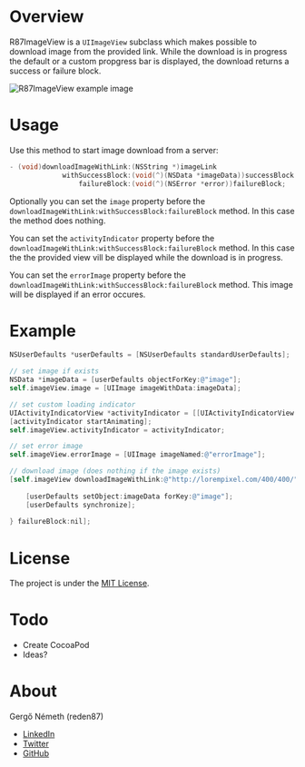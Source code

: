 # Overview

R87ImageView is a `UIImageView` subclass which makes possible to download image from the provided link. While the download is in progress the default or a custom propgress bar is displayed, the download returns a success or failure block.

![R87ImageView example image](http://reden87.info/GitHub/R87ImageView.gif)

# Usage

Use this method to start image download from a server:

```objective-c
- (void)downloadImageWithLink:(NSString *)imageLink
			 withSuccessBlock:(void(^)(NSData *imageData))successBlock
				 failureBlock:(void(^)(NSError *error))failureBlock;
```

Optionally you can set the `image` property before the `downloadImageWithLink:withSuccessBlock:failureBlock` method. In this case the method does nothing.

You can set the `activityIndicator` property before the `downloadImageWithLink:withSuccessBlock:failureBlock` method. In this case the the provided view vill be displayed while the download is in progress.

You can set the `errorImage` property before the `downloadImageWithLink:withSuccessBlock:failureBlock` method. This image will be displayed if an error occures.

# Example

```objective-c
NSUserDefaults *userDefaults = [NSUserDefaults standardUserDefaults];

// set image if exists
NSData *imageData = [userDefaults objectForKey:@"image"];
self.imageView.image = [UIImage imageWithData:imageData];

// set custom loading indicator
UIActivityIndicatorView *activityIndicator = [[UIActivityIndicatorView alloc] initWithActivityIndicatorStyle:UIActivityIndicatorViewStyleGray];
[activityIndicator startAnimating];
self.imageView.activityIndicator = activityIndicator;

// set error image
self.imageView.errorImage = [UIImage imageNamed:@"errorImage"];

// download image (does nothing if the image exists)
[self.imageView downloadImageWithLink:@"http://lorempixel.com/400/400/" withSuccessBlock:^(NSData *imageData) {
	
	[userDefaults setObject:imageData forKey:@"image"];
	[userDefaults synchronize];
	
} failureBlock:nil];
```

# License

The project is under the [MIT License](/LICENSE).

# Todo

* Create CocoaPod
* Ideas?

# About

Gergő Németh (reden87)

* [LinkedIn](https://www.linkedin.com/in/reden87)
* [Twitter](https://twitter.com/reden87)
* [GitHub](https://github.com/reden87)
